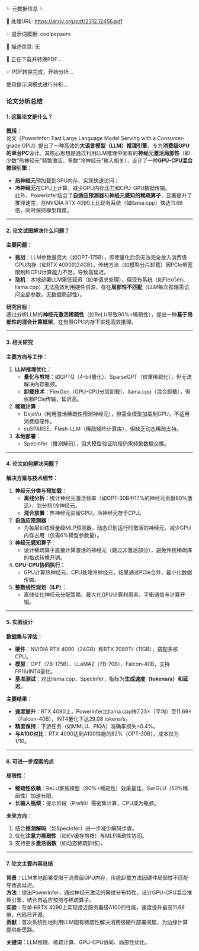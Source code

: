 ✨ 元数据信息 ✨

📄 处理URL: https://arxiv.org/pdf/2312.12456.pdf

💡 提示词模板: coolpapaers

📝 描述信息: 无

🚀 正在下载并转换PDF...

✅ PDF转换完成，开始分析...

使用提示词模式进行分析...
### **论文分析总结**

#### **1. 这篇论文是什么？**  
**概括：**  
论文《PowerInfer: Fast Large Language Model Serving with a Consumer-grade GPU》提出了一种高效的**大语言模型（LLM）推理引擎**，专为**消费级GPU的单台PC**设计。其核心思想是通过利用LLM推理中固有的**神经元激活局部性**（即少数“热神经元”频繁激活，多数“冷神经元”输入相关），设计了一种**GPU-CPU混合推理引擎**：  
- **热神经元**预加载到GPU内存，实现快速访问；  
- **冷神经元**在CPU上计算，减少GPU内存压力和CPU-GPU数据传输。  
此外，PowerInfer结合了**自适应预测器**和**神经元感知的稀疏算子**，显著提升了推理速度，在NVIDIA RTX 4090上比现有系统（如llama.cpp）快达11.69倍，同时保持模型精度。

---

#### **2. 论文试图解决什么问题？**  
**主要问题：**  
- **挑战**：LLM参数量庞大（如OPT-175B），即使量化后仍无法完全放入消费级GPU内存（如RTX 4090的24GB）。传统方法（如模型分片卸载）因PCIe带宽限制和CPU计算能力不足，导致高延迟。  
- **动机**：本地部署LLM需低延迟（如单请求处理），但现有系统（如FlexGen、llama.cpp）无法高效利用硬件资源，存在**局部性不匹配**（LLM每次推理需访问全部参数，无数据局部性）。  

**研究目标**：  
通过分析LLM的**神经元激活稀疏性**（如ReLU导致90%+稀疏性），提出一种**基于局部性的混合计算框架**，在有限GPU内存下实现高效推理。

---

#### **3. 相关研究**  
**主要方向与工作：**  
1. **LLM推理优化**：  
   - **量化与剪枝**：如GPTQ（4-bit量化）、SparseGPT（权重稀疏化），但无法解决内存瓶颈。  
   - **卸载技术**：FlexGen（GPU-CPU分层卸载）、llama.cpp（混合卸载），但依赖PCIe传输，延迟高。  
2. **稀疏计算**：  
   - DejaVu（利用激活稀疏性预测神经元），但需全模型加载到GPU，不适用消费级硬件。  
   - cuSPARSE、Flash-LLM（稀疏矩阵计算库），但缺乏动态稀疏支持。  
3. **本地部署**：  
   - SpecInfer（推测解码），但大模型验证阶段仍需频繁数据交换。  

---

#### **4. 论文如何解决问题？**  
**解决方案与技术细节：**  
1. **神经元分类与预加载**：  
   - **离线分析**：统计神经元激活频率（如OPT-30B中17%的神经元贡献80%激活），划分热/冷神经元。  
   - **混合放置**：热神经元驻留GPU，冷神经元存于CPU。  
2. **自适应预测器**：  
   - 为每层训练轻量级MLP预测器，动态识别运行时激活的神经元，减少GPU内存占用（仅需6%模型参数量）。  
3. **神经元感知算子**：  
   - 设计稀疏算子直接计算激活的神经元（跳过非激活部分），避免传统稀疏库的格式转换开销。  
4. **GPU-CPU协同执行**：  
   - GPU计算热神经元，CPU处理冷神经元，结果通过PCIe合并，最小化数据传输。  
5. **整数线性规划（ILP）**：  
   - 离线优化神经元分配策略，最大化GPU计算利用率，平衡通信与计算开销。  

---

#### **5. 实验设计**  
**数据集与评估：**  
- **硬件**：NVIDIA RTX 4090（24GB）和RTX 2080Ti（11GB），搭配多核CPU。  
- **模型**：OPT（7B-175B）、LLaMA2（7B-70B）、Falcon-40B，支持FP16/INT4量化。  
- **基准测试**：对比llama.cpp、SpecInfer，指标为**生成速度（tokens/s）**和**延迟**。  

**主要结果**：  
- **速度提升**：RTX 4090上，PowerInfer比llama.cpp快7.23×（平均）至11.69×（Falcon-40B），INT4量化下达29.08 tokens/s。  
- **精度保持**：下游任务（如MMLU、PIQA）准确率损失<0.4%。  
- **与A100对比**：RTX 4090达到A100性能的82%（OPT-30B），成本仅为1/10。  

---

#### **6. 可进一步探索的点**  
**局限性**：  
- **稀疏性依赖**：ReLU家族模型（90%+稀疏性）效果最佳，SwiGLU（50%稀疏性）加速有限。  
- **长输入瓶颈**：提示阶段（Prefill）需密集计算，CPU成为瓶颈。  

**未来方向**：  
1. 结合**推测解码**（如SpecInfer）进一步减少解码步骤。  
2. 优化**注意力稀疏性**（如KV缓存剪枝）与MLP稀疏性协同。  
3. 支持更多**激活函数**（如动态稀疏训练）。  

---

#### **7. 论文主要内容总结**  
**背景**：LLM本地部署受限于消费级GPU内存，传统卸载方法因硬件局部性不匹配导致高延迟。  
**方法**：提出PowerInfer，通过神经元激活的幂律分布特性，设计GPU-CPU混合推理引擎，结合自适应预测与稀疏算子。  
**实验**：在单卡RTX 4090上实现接近服务器级A100的性能，速度提升最高11.69倍，代码已开源。  
**贡献**：首次系统性地利用LLM固有稀疏性解决消费级硬件部署问题，为边缘计算提供新思路。  

**关键词**：LLM推理、稀疏计算、GPU-CPU协同、局部性优化。